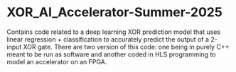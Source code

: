 # XOR_AI_Accelerator-Summer-2025
Contains code related to a deep learning XOR prediction model that uses linear regression + classification to accurately predict the output of a 2-input XOR gate. There are two version of this code: one being in purely C++ meant to be run as software and another coded in HLS programming to model an accelerator on an FPGA.
